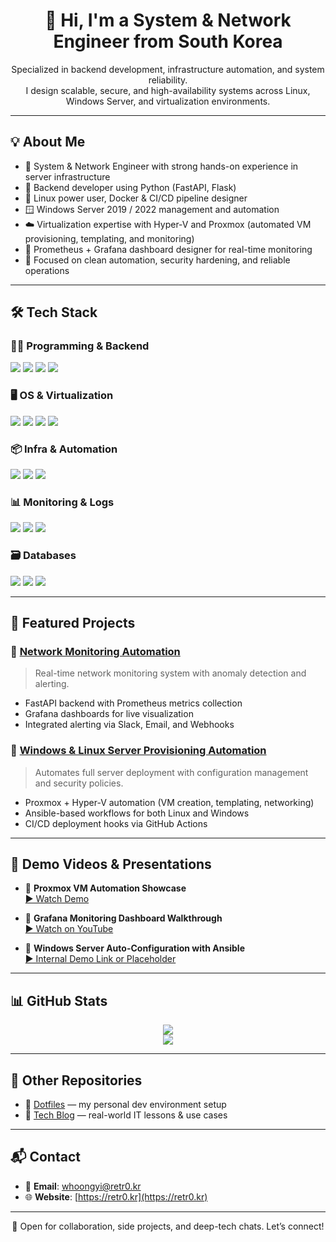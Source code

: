 <h1 align="center">👋 Hi, I'm a System & Network Engineer from South Korea</h1>

<p align="center">
  Specialized in backend development, infrastructure automation, and system reliability.<br>
  I design scalable, secure, and high-availability systems across Linux, Windows Server, and virtualization environments.
</p>

---

## 💡 About Me

- 🔧 System & Network Engineer with strong hands-on experience in server infrastructure
- 🐍 Backend developer using Python (FastAPI, Flask)
- 🐧 Linux power user, Docker & CI/CD pipeline designer
- 🪟 Windows Server 2019 / 2022 management and automation
- ☁️ Virtualization expertise with Hyper-V and Proxmox (automated VM provisioning, templating, and monitoring)
- 📡 Prometheus + Grafana dashboard designer for real-time monitoring
- 🎯 Focused on clean automation, security hardening, and reliable operations

---

## 🛠 Tech Stack

### 👨‍💻 Programming & Backend
<p>
  <img src="https://img.shields.io/badge/Python-3776AB?style=flat&logo=python&logoColor=white"/>
  <img src="https://img.shields.io/badge/FastAPI-009688?style=flat&logo=fastapi&logoColor=white"/>
  <img src="https://img.shields.io/badge/Flask-000000?style=flat&logo=flask&logoColor=white"/>
  <img src="https://img.shields.io/badge/Bash-4EAA25?style=flat&logo=gnu-bash&logoColor=white"/>
</p>

### 🖥 OS & Virtualization
<p>
  <img src="https://img.shields.io/badge/Linux-FCC624?style=flat&logo=linux&logoColor=black"/>
  <img src="https://img.shields.io/badge/Windows_Server-0078D7?style=flat&logo=windows&logoColor=white"/>
  <img src="https://img.shields.io/badge/Proxmox-E57000?style=flat&logo=proxmox&logoColor=white"/>
  <img src="https://img.shields.io/badge/Hyper--V-0078D7?style=flat&logo=windows&logoColor=white"/>
</p>

### 📦 Infra & Automation
<p>
  <img src="https://img.shields.io/badge/Docker-2496ED?style=flat&logo=docker&logoColor=white"/>
  <img src="https://img.shields.io/badge/Ansible-EE0000?style=flat&logo=ansible&logoColor=white"/>
  <img src="https://img.shields.io/badge/GitHub_Actions-2088FF?style=flat&logo=github-actions&logoColor=white"/>
</p>

### 📊 Monitoring & Logs
<p>
  <img src="https://img.shields.io/badge/Prometheus-E6522C?style=flat&logo=prometheus&logoColor=white"/>
  <img src="https://img.shields.io/badge/Grafana-F46800?style=flat&logo=grafana&logoColor=white"/>
  <img src="https://img.shields.io/badge/ELK-005571?style=flat&logo=elastic&logoColor=white"/>
</p>

### 🗃️ Databases
<p>
  <img src="https://img.shields.io/badge/PostgreSQL-336791?style=flat&logo=postgresql&logoColor=white"/>
  <img src="https://img.shields.io/badge/Redis-DC382D?style=flat&logo=redis&logoColor=white"/>
  <img src="https://img.shields.io/badge/MongoDB-47A248?style=flat&logo=mongodb&logoColor=white"/>
</p>

---

## 🚀 Featured Projects

### 🔹 [Network Monitoring Automation](https://github.com/retro1781/your-repo)
> Real-time network monitoring system with anomaly detection and alerting.

- FastAPI backend with Prometheus metrics collection
- Grafana dashboards for live visualization
- Integrated alerting via Slack, Email, and Webhooks

### 🔹 [Windows & Linux Server Provisioning Automation](https://github.com/retro1781/your-repo2)
> Automates full server deployment with configuration management and security policies.

- Proxmox + Hyper-V automation (VM creation, templating, networking)
- Ansible-based workflows for both Linux and Windows
- CI/CD deployment hooks via GitHub Actions

---

## 🎥 Demo Videos & Presentations

- 🔧 **Proxmox VM Automation Showcase**  
  [▶️ Watch Demo](https://yourvideo.link)

- 📡 **Grafana Monitoring Dashboard Walkthrough**  
  [▶️ Watch on YouTube](https://yourvideo.link)

- 🧪 **Windows Server Auto-Configuration with Ansible**  
  [▶️ Internal Demo Link or Placeholder](https://yourvideo.link)

---

## 📊 GitHub Stats

<p align="center">
  <img src="https://github-readme-stats.vercel.app/api?username=retro1781&show_icons=true&theme=tokyonight&count_private=true" />
  <br/>
  <img src="https://github-readme-streak-stats.herokuapp.com/?user=retro1781&theme=tokyonight"/>
</p>

---

## 🧩 Other Repositories

- 🔧 [Dotfiles](https://github.com/retro1781/dotfiles) — my personal dev environment setup  
- 📝 [Tech Blog](https://velog.io/@retro1781) — real-world IT lessons & use cases

---

## 📬 Contact

- 📧 **Email**: whoongyi@retr0.kr  
- 🌐 **Website**: [https://retr0.kr](https://retr0.kr)

---

<p align="center">
  💬 Open for collaboration, side projects, and deep-tech chats. Let’s connect!
</p>

